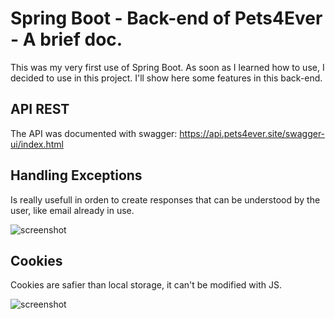 # Spring Boot - Back-end of Pets4Ever - A brief doc.

This was my very first use of Spring Boot. As soon as I learned how to use, I decided to use in this project. I'll show here some features in this back-end.

## API REST

The API was documented with swagger: https://api.pets4ever.site/swagger-ui/index.html

## Handling Exceptions

Is really usefull in orden to create responses that can be understood by the user, like email already in use.

![screenshot](https://github.com/user-attachments/assets/99c36cf9-a421-43f2-82bf-95859bb03e38)

## Cookies

Cookies are safier than local storage, it can't be modified with JS.

![screenshot](https://github.com/user-attachments/assets/5045645d-29bd-421a-9325-83a659345e7e)
